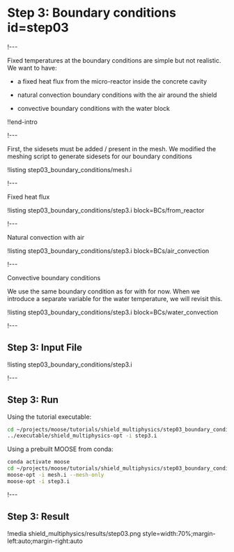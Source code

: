 # Step 3: Boundary conditions id=step03

!---

Fixed temperatures at the boundary conditions are simple but not realistic. We want to have:

- a fixed heat flux from the micro-reactor inside the concrete cavity

- natural convection boundary conditions with the air around the shield

- convective boundary conditions with the water block

!!end-intro

<!-- See index.md, the boundary conditions system is presented here -->

!---

First, the sidesets must be added / present in the mesh.
We modified the meshing script to generate sidesets for our boundary conditions

!listing step03_boundary_conditions/mesh.i

!---

Fixed heat flux


!listing step03_boundary_conditions/step3.i block=BCs/from_reactor

!---

Natural convection with air


!listing step03_boundary_conditions/step3.i block=BCs/air_convection

!---

Convective boundary conditions

We use the same boundary condition as for with for now. When we introduce a separate variable for the
water temperature, we will revisit this.

!listing step03_boundary_conditions/step3.i block=BCs/water_convection

!---

## Step 3: Input File

!listing step03_boundary_conditions/step3.i

!---

## Step 3: Run

Using the tutorial executable:

```bash
cd ~/projects/moose/tutorials/shield_multiphysics/step03_boundary_conditions
../executable/shield_multiphysics-opt -i step3.i
```

Using a prebuilt MOOSE from conda:

```bash
conda activate moose
cd ~/projects/moose/tutorials/shield_multiphysics/step03_boundary_conditions
moose-opt -i mesh.i --mesh-only
moose-opt -i step3.i
```

!---

## Step 3: Result

!media shield_multiphysics/results/step03.png style=width:70%;margin-left:auto;margin-right:auto
